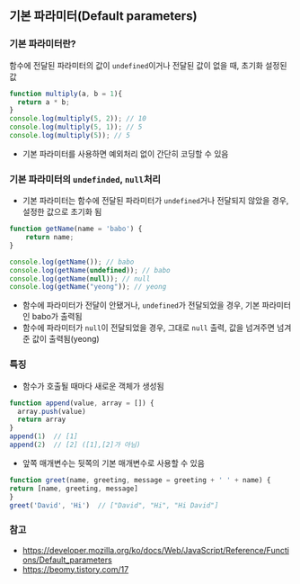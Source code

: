 ## 기본 파라미터(Default parameters)

### 기본 파라미터란?
함수에 전달된 파라미터의 값이 ```undefined```이거나 전달된 값이 없을 때, 초기화 설정된 값
```javascript
function multiply(a, b = 1){
  return a * b;
}
console.log(multiply(5, 2)); // 10
console.log(multiply(5, 1)); // 5
console.log(multiply(5)); // 5
```
- 기본 파라미터를 사용하면 예외처리 없이 간단히 코딩할 수 있음

### 기본 파라미터의 ```undefinded```, ```null```처리
- 기본 파라미터는 함수에 전달된 파라미터가 ```undefined```거나 전달되지 않았을 경우, 설정한 값으로 초기화 됨

```javascript
function getName(name = 'babo') {
    return name;
}

console.log(getName()); // babo
console.log(getName(undefined)); // babo
console.log(getName(null)); // null
console.log(getName("yeong")); // yeong
```
- 함수에 파라미터가 전달이 안됐거나, ```undefined```가 전달되었을 경우, 기본 파라미터인 babo가 출력됨
- 함수에 파라미터가 ```null```이 전달되었을 경우, 그대로 ```null``` 출력, 값을 넘겨주면 넘겨준 값이 출력됨(yeong)

### 특징
- 함수가 호출될 때마다 새로운 객체가 생성됨
```javascript
function append(value, array = []) {
  array.push(value)
  return array
}
append(1)  // [1]
append(2)  // [2] ([1],[2]가 아님)
```
- 앞쪽 매개변수는 뒷쪽의 기본 매개변수로 사용할 수 있음
```javascript
function greet(name, greeting, message = greeting + ' ' + name) {
return [name, greeting, message]
}
greet('David', 'Hi')  // ["David", "Hi", "Hi David"]
```
### 참고
- https://developer.mozilla.org/ko/docs/Web/JavaScript/Reference/Functions/Default_parameters
- https://beomy.tistory.com/17

